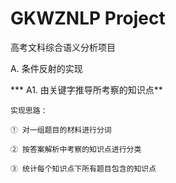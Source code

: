 # GKWZNLP Project

高考文科综合语义分析项目

A. 条件反射的实现

***   A1. 由关键字推导所考察的知识点**

    实现思路：
    
    ① 对一组题目的材料进行分词
    
    ② 按答案解析中考察的知识点进行分类
    
    ③ 统计每个知识点下所有题目包含的知识点
        
